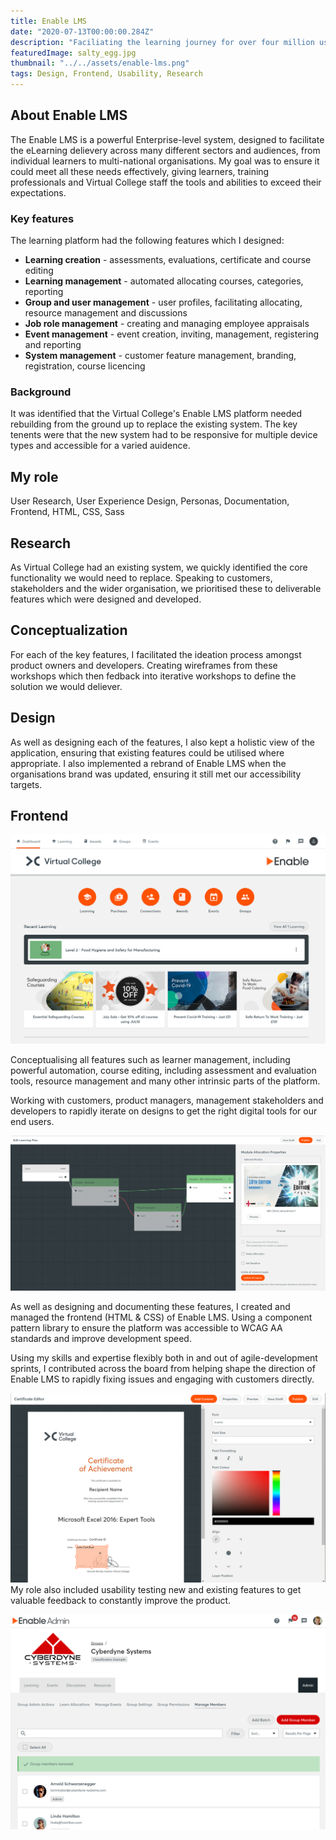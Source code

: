 ```yaml
---
title: Enable LMS
date: "2020-07-13T00:00:00.284Z"
description: "Faciliating the learning journey for over four million users reach with their personal and career development."
featuredImage: salty_egg.jpg
thumbnail: "../../assets/enable-lms.png"
tags: Design, Frontend, Usability, Research
---
```


## About Enable LMS
The Enable LMS is a powerful Enterprise-level system, designed to facilitate the eLearning delievery across many different sectors and audiences, from individual learners to multi-national organisations. My goal was to ensure it could meet all these needs effectively, giving learners, training professionals and Virtual College staff the tools and abilities to exceed their expectations.

### Key features
The learning platform had the following features which I designed:
- **Learning creation** - assessments, evaluations, certificate and course editing
- **Learning management** - automated allocating courses, categories, reporting
- **Group and user management** - user profiles, facilitating allocating, resource management and discussions
- **Job role management** - creating and managing employee appraisals
- **Event management** - event creation, inviting, management, registering and reporting
- **System management** - customer feature management, branding, registration, course licencing

### Background
It was identified that the Virtual College's Enable LMS platform needed rebuilding from the ground up to replace the existing system. The key tenents were that the new system had to be responsive for multiple device types and accessible for a varied auidence.

## My role
User Research, User Experience Design, Personas, Documentation, Frontend, HTML, CSS, Sass

## Research
As Virtual College had an existing system, we quickly identified the core functionality we would need to replace. Speaking to customers, stakeholders and the wider organisation, we prioritised these to deliverable features which were designed and developed.

## Conceptualization
For each of the key features, I facilitated the ideation process amongst product owners and developers. Creating wireframes from these workshops which then fedback into iterative workshops to define the solution we would deliever.

## Design
As well as designing each of the features, I also kept a holistic view of the application, ensuring that existing features could be utilised where appropriate. I also implemented a rebrand of Enable LMS when the organisations brand was updated, ensuring it still met our accessibility targets.

## Frontend




![Enable LMS Dashboard](./enable-lms-dashboard.png)

Conceptualising all features such as learner management, including powerful automation, course editing, including assessment and evaluation tools, resource management and many other intrinsic parts of the platform.

Working with customers, product managers, management stakeholders and developers to rapidly iterate on designs to get the right digital tools for our end users.

![Learning Plan Editor](./learning-plan.png)

As well as designing and documenting these features, I created and managed the frontend (HTML & CSS) of Enable LMS. Using a component pattern library to ensure the platform was accessible to WCAG AA standards and improve development speed. 

Using my skills and expertise flexibly both in and out of agile-development sprints, I contributed across the board from helping shape the direction of Enable LMS to rapidly fixing issues and engaging with customers directly.

![Certificate Editor](./certificate-editor.png)
My role also included usability testing new and existing features to get valuable feedback to constantly improve the product.

![Group Members](./group-members.png)